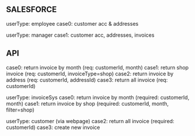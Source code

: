 ## SALESFORCE
userType: employee
case0: customer acc & addresses

userType: manager
case1: customer acc, addresses, invoices

## API
case0: return invoice by month (req: customerId, month)
case1: return shop invoice (req: customerId, invoiceType=shop)
case2: return invoice by address (req: customerId, addressId)
case3: return all invoice (req: customerId)

userType: invoiceSys
case0: return invoice by month (required: customerId, month)
case1: return invoice by shop (required: customerId, month, filter=shop)

userType: customer (via webpage)
case2: return all invoice (required: customerId)
case3: create new invoice
